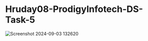 # Hruday08-ProdigyInfotech-DS-Task-5
![Screenshot 2024-09-03 132620](https://github.com/user-attachments/assets/b5aeaddb-76c1-4694-b2f9-c479f9e13582)
